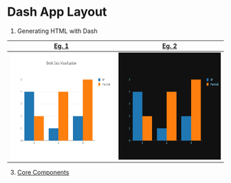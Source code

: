 # Dash App Layout
1. Generating HTML with Dash    

[Eg. 1](../Code/Generating%20HTML%20with%20Dash.py)            |  [Eg. 2](../Code/Generating%20HTML%20with%20Dash%2002.py)   
:-------------------------:|:-------------------------:
<img src="../images/Generating%20HTML%20with%20Dash.png" height="250">   |  <img src="../images/Generating%20HTML%20with%20Dash%2002.png" height="250"> 

3. [Core Components](../Code/Core%20Components.py)
